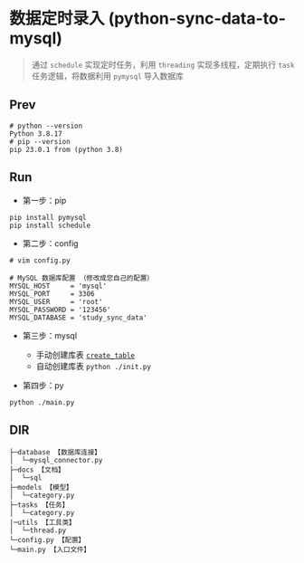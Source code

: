 # 数据定时录入 (python-sync-data-to-mysql)

> 通过 `schedule` 实现定时任务，利用 `threading` 实现多线程，定期执行 `task` 任务逻辑，将数据利用 `pymysql` 导入数据库


## Prev

```shell
# python --version
Python 3.8.17
# pip --version
pip 23.0.1 from (python 3.8)
```

## Run

- 第一步：pip

```shell
pip install pymysql
pip install schedule
```

- 第二步：config

```shell
# vim config.py

# MySQL 数据库配置 （修改成您自己的配置）
MYSQL_HOST     = 'mysql'
MYSQL_PORT     = 3306
MYSQL_USER     = 'root'
MYSQL_PASSWORD = '123456'
MYSQL_DATABASE = 'study_sync_data'
```

- 第三步：mysql 
  - 手动创建库表 [`create_table`](./docs/sql/create_table.sql)
  - 自动创建库表 `python ./init.py`

- 第四步：py

```shell
python ./main.py
```


## DIR

```
├─database 【数据库连接】
│  └─mysql_connector.py
├─docs 【文档】
│  └─sql
├─models 【模型】
│  └─category.py
├─tasks 【任务】
│  └─category.py
|─utils 【工具类】
│  └─thread.py
└─config.py 【配置】
└─main.py 【入口文件】
```



